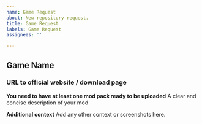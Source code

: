 ```yaml
---
name: Game Request
about: New repository request.
title: Game Request
labels: Game Request
assignees: ''

---
```


## Game Name
### URL to official website / download page

**You need to have at least one mod pack ready to be uploaded**
A clear and concise description of your mod

**Additional context**
Add any other context or screenshots here.
